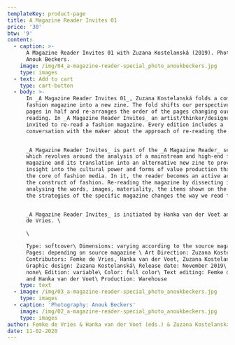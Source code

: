 ```yaml
---
templateKey: product-page
title: A Magazine Reader Invites 01
price: '30'
btw: '9'
content:
  - caption: >-
      A Magazine Reader Invites 01 with Zuzana Kostelanská (2019). Photography:
      Anouk Beckers.
    image: /img/04_a-magazine-reader-special_photo_anoukbeckers.jpg
    type: images
  - text: Add to cart
    type: cart-button
  - body: >-
      In _A Magazine Reader Invites 01_, Zuzana Kostelanská folds a complete
      fashion magazine into a new zine. The fold shifts our perspective, cuts
      pages in half and re-arranges the order of the pages changing our way of
      reading. In _A Magazine Reader Invites_ an artist/thinker/designer is
      invited to re-read a fashion magazine. Every edition includes a
      conversation with the maker about the approach of re-reading the magazine.


      _A Magazine Reader Invites_ is part of the _A Magazine Reader_ series
      which revolves around the analysis of a mainstream and high-end fashion
      magazine and its translation into an alternative new zine to provide
      insight into the cultural power and forms of value production that is at
      the core of fashion media. In it, the reader becomes an active actor in
      the construct of fashion. Re-reading the magazine by dissecting it,
      analysing the words, images, materiality, the items shown on the pages and
      the strategies of the specific magazine changes the way we read fashion.


      _A Magazine Reader Invites_ is initiated by Hanka van der Voet and Femke
      de Vries. \

      \

      Type: softcover\ Dimensions: varying according to the source magazine\
      Pages: depending on source magazine \ Art Direction: Zuzana Kostelanská\
      Contributors: Femke de Vries, Hanka van der Voet, Zuzana Kostelanská\
      Graphic design: Zuzana Kostelanská\ Release date: November 2019\ Binding:
      none\ Edition: variable\ Color: full color\ Text editing: Femke de Vries
      and Hanka van der Voet\ Production: Warehouse
    type: text
  - image: /img/03_a-magazine-reader-special_photo_anoukbeckers.jpg
    type: images
  - caption: 'Photography: Anouk Beckers'
    image: /img/02_a-magazine-reader-special_photo_anoukbeckers.jpg
    type: images
author: Femke de Vries & Hanka van der Voet (eds.) & Zuzana Kostelanská
date: 11-02-2020
---
```


